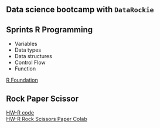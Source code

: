 ## Data science bootcamp with `DataRockie`
## Sprints R Programming

- Variables
- Data types
- Data structures
- Control Flow
- Function

[R Foundation](https://github.com/sprasaming/Bootcamp_Projects/blob/main/Project_R%20Programming/Introduction_learning_R.R)

## Rock Paper Scissor

[HW-R code ](https://github.com/sprasaming/Bootcamp_Projects/blob/main/Project_R%20Programming/HW_Rock_Scissors_Paper.ipynb)<br>
[HW-R Rock Scissors Paper Colab ](https://colab.research.google.com/drive/1rpWWujKeDZre4qmJA9tOJu4Ws4LtOUq3)
